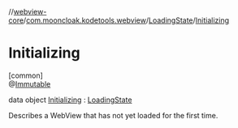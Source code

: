 //[webview-core](../../../../index.md)/[com.mooncloak.kodetools.webview](../../index.md)/[LoadingState](../index.md)/[Initializing](index.md)

# Initializing

[common]\
@[Immutable](https://developer.android.com/reference/kotlin/androidx/compose/runtime/Immutable.html)

data object [Initializing](index.md) : [LoadingState](../index.md)

Describes a WebView that has not yet loaded for the first time.

